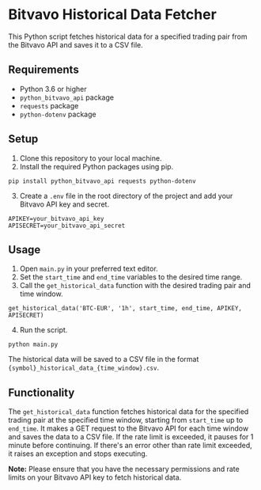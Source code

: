# Bitvavo Historical Data Fetcher

This Python script fetches historical data for a specified trading pair from the Bitvavo API and saves it to a CSV file.

## Requirements
- Python 3.6 or higher
- `python_bitvavo_api` package
- `requests` package
- `python-dotenv` package

## Setup
1. Clone this repository to your local machine.
2. Install the required Python packages using pip.
```
pip install python_bitvavo_api requests python-dotenv
```
3. Create a `.env` file in the root directory of the project and add your Bitvavo API key and secret.
```
APIKEY=your_bitvavo_api_key
APISECRET=your_bitvavo_api_secret
```

## Usage
1. Open `main.py` in your preferred text editor.
2. Set the `start_time` and `end_time` variables to the desired time range.
3. Call the `get_historical_data` function with the desired trading pair and time window.
```
get_historical_data('BTC-EUR', '1h', start_time, end_time, APIKEY, APISECRET)
```
4. Run the script.
```
python main.py
```

The historical data will be saved to a CSV file in the format `{symbol}_historical_data_{time_window}.csv`.

## Functionality
The `get_historical_data` function fetches historical data for the specified trading pair at the specified time window, starting from `start_time` up to `end_time`. It makes a GET request to the Bitvavo API for each time window and saves the data to a CSV file. If the rate limit is exceeded, it pauses for 1 minute before continuing. If there's an error other than rate limit exceeded, it raises an exception and stops executing.

**Note:** Please ensure that you have the necessary permissions and rate limits on your Bitvavo API key to fetch historical data.